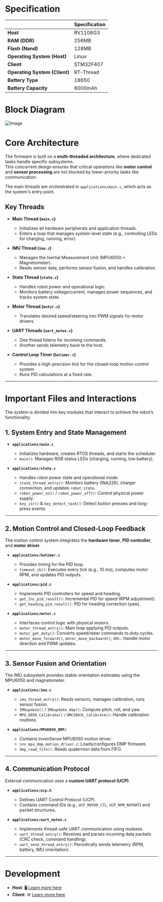 # Specification
|          | Specification |
|---------|---------|
| **Host** | RV1106G3 |
| **RAM (DDR)** | 256MB |
| **Flash (Nand)** | 128MB |
| **Operating System (Host)** | Linux |
| **Client** | STM32F407 |
| **Operating System (Client)** | RT-Thread |
| **Battery Type** | 18650 |
| **Battery Capacity** | 6000mAh |

# Block Diagram
![Image](https://github.com/user-attachments/assets/bb8ac540-4493-40bc-91dd-f2f63005b83f)

# Core Architecture

The firmware is built on a **multi-threaded architecture**, where dedicated tasks handle specific subsystems.  
This concurrent design ensures that critical operations like **motor control** and **sensor processing** are not blocked by lower-priority tasks like communication.

The main threads are orchestrated in `applications/main.c`, which acts as the system's entry point.

## Key Threads

- **Main Thread (`main.c`)**  
  - Initializes all hardware peripherals and application threads.  
  - Enters a loop that manages system-level state (e.g., controlling LEDs for charging, running, error).

- **IMU Thread (`imu.c`)**  
  - Manages the Inertial Measurement Unit (MPU6050 + Magnetometer).  
  - Reads sensor data, performs sensor fusion, and handles calibration.

- **State Thread (`state.c`)**  
  - Handles robot power and operational logic.  
  - Monitors battery voltage/current, manages power sequences, and tracks system state.

- **Motor Thread (`motor.c`)**  
  - Translates desired speed/steering into PWM signals for motor drivers.

- **UART Threads (`uart_mutex.c`)**  
  - One thread listens for incoming commands.  
  - Another sends telemetry back to the host.

- **Control Loop Timer (`hwtimer.c`)**  
  - Provides a high-precision tick for the closed-loop motion control system.  
  - Runs PID calculations at a fixed rate.

---

# Important Files and Interactions

The system is divided into key modules that interact to achieve the robot’s functionality.

## 1. System Entry and State Management

- **`applications/main.c`**  
  - Initializes hardware, creates RTOS threads, and starts the scheduler.  
  - `main()`: Manages RGB status LEDs (charging, running, low battery).  

- **`applications/state.c`**  
  - Handles robot power state and operational mode.  
  - `state_thread_entry()`: Monitors battery (INA226), charger connection, and updates `robot_state`.  
  - `robot_power_on()` / `robot_power_off()`: Control physical power supply.  
  - `key_isr()` & `key_detect_task()`: Detect button presses and long-press events.

---

## 2. Motion Control and Closed-Loop Feedback

The motion control system integrates the **hardware timer**, **PID controller**, and **motor driver**.

- **`applications/hwtimer.c`**  
  - Provides timing for the PID loop.  
  - `timeout_cb()`: Executes every tick (e.g., 10 ms), computes motor RPM, and updates PID outputs.

- **`applications/pid.c`**  
  - Implements PID controllers for speed and heading.  
  - `get_Inc_pid_result()`: Incremental PID for speed (RPM adjustment).  
  - `get_heading_pid_result()`: PID for heading correction (yaw).

- **`applications/motor.c`**  
  - Interfaces control logic with physical motors.  
  - `motor_thread_entry()`: Main loop applying PID outputs.  
  - `motor_get_duty()`: Converts speed/steer commands to duty cycles.  
  - `motor_move_forward()`, `motor_move_backward()`, etc.: Handle motor direction and PWM updates.

---

## 3. Sensor Fusion and Orientation

The IMU subsystem provides stable orientation estimates using the MPU6050 and magnetometer.

- **`applications/imu.c`**  
  - `imu_thread_entry()`: Reads sensors, manages calibration, runs sensor fusion.  
  - `IMUupdate()` / `IMUupdate_dmp()`: Compute pitch, roll, and yaw.  
  - `MPU_6050_Calibrate()` / `QMC5883L_Calibrate()`: Handle calibration routines.

- **`applications/MPU6050_DMP/`**  
  - Contains InvenSense MPU6050 motion driver.  
  - `inv_mpu_dmp_motion_driver.c`: Loads/configures DMP firmware.  
  - `dmp_read_fifo()`: Reads quaternion data from FIFO.

---

## 4. Communication Protocol

External communication uses a **custom UART protocol (UCP)**.

- **`applications/ucp.h`**  
  - Defines UART Control Protocol (UCP).  
  - Contains command IDs (e.g., `UCP_MOTOR_CTL`, `UCP_RPM_REPORT`) and packet structures.

- **`applications/uart_mutex.c`**  
  - Implements thread-safe UART communication using mutexes.  
  - `uart_thread_entry()`: Receives and parses incoming data packets (CRC check, command handling).  
  - `uart_send_thread_entry()`: Periodically sends telemetry (RPM, battery, IMU orientation).  

---


# Development
- **Host**: 🖥 [Learn more here](../Linux)
- **Client**: ⚙ [Learn more here](http://example.com/stm32f407)
